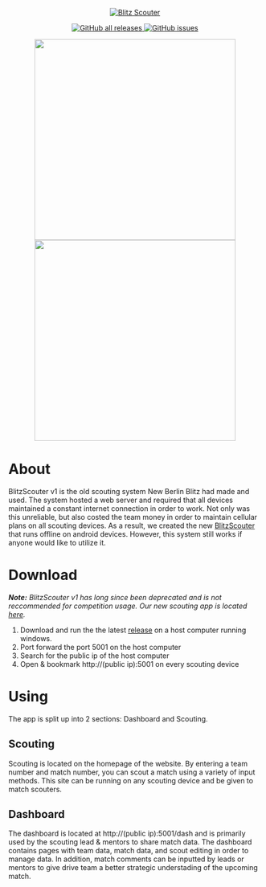 <p align="center">
<a href="https://team5148.org/#/">
<img alt="Blitz Scouter" src="https://i.imgur.com/yNYPZ1j.png" />
</a>
</p>

<p align="center">
<a href="https://github.com/NB-Blitz/BlitzScouter-Old/releases">
<img alt="GitHub all releases" src="https://img.shields.io/github/downloads/NB-Blitz/BlitzScouter-Old/total">
</a>
<a href="https://github.com/NB-Blitz/BlitzScouter-Old/issues">
<img alt="GitHub issues" src="https://img.shields.io/github/issues/NB-Blitz/BlitzScouter-Old">
</a>
</p>

<p align="center">
<img src="https://i.imgur.com/bSWiPjo.png" height="400"/>
<img src="https://i.imgur.com/65iCzCJ.png" height="400"/>
</p>

# About
BlitzScouter v1 is the old scouting system New Berlin Blitz had made and used. The system hosted a web server and required that all devices maintained a constant internet connection in order to work. Not only was this unreliable, but also costed the team money in order to maintain cellular plans on all scouting devices. As a result, we created the new [BlitzScouter](https://github.com/NB-Blitz/BlitzScouter) that runs offline on android devices. However, this system still works if anyone would like to utilize it.

# Download
***Note:** BlitzScouter v1 has long since been deprecated and is not reccommended for competition usage. Our new scouting app is located [here](https://github.com/NB-Blitz/BlitzScouter).*
1. Download and run the the latest [release](https://github.com/NB-Blitz/BlitzScouter-Old/releases) on a host computer running windows.
2. Port forward the port 5001 on the host computer
3. Search for the public ip of the host computer
4. Open & bookmark http://(public ip):5001 on every scouting device

# Using
The app is split up into 2 sections: Dashboard and Scouting. 

## Scouting
Scouting is located on the homepage of the website. By entering a team number and match number, you can scout a match using a variety of input methods. This site can be running on any scouting device and be given to match scouters.

## Dashboard
The dashboard is located at http://(public ip):5001/dash and is primarily used by the scouting lead & mentors to share match data. The dashboard contains pages with team data, match data, and scout editing in order to manage data. In addition, match comments can be inputted by leads or mentors to give drive team a better strategic understading of the upcoming match.